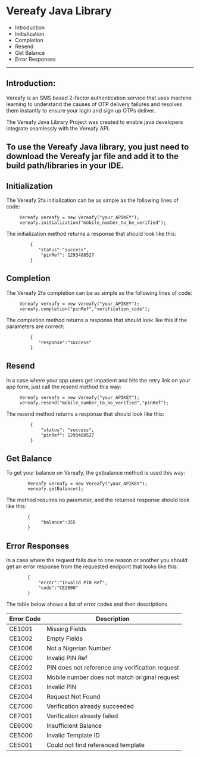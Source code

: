 # Vereafy Java Library

- Introduction
- Initialization
- Completion
- Resend
- Get Balance
- Error Responses
----------

## Introduction:

Vereafy is an SMS based 2-factor authentication service that uses machine learning to understand the causes of OTP delivery failures and resolves them instantly to ensure your login and sign up OTPs deliver.

The Vereafy Java Library Project was created to enable java developers integrate seamlessly with the Vereafy API.

To use the Vereafy Java library, you just need to download the Vereafy jar file and add it to the build path/libraries in your IDE. 
----------

## Initialization

 The Vereafy 2fa initialization can be as simple as the following lines of code:

         Vereafy vereafy = new Vereafy("your_APIKEY");
         vereafy.initialization("mobile_number_to_be_verified");

The initialization method returns a response that should look like this:

             {
                "status":"success",
                 "pinRef": 1293488527
             }

## Completion

 The Vereafy 2fa completion can be as simple as the following lines of code:

         Vereafy vereafy = new Vereafy("your_APIKEY");
         vereafy.completion("pinRef","verification_code");

The completion method returns a response that should look like this if the parameters are correct:

             {
                "response":"success"
             }

## Resend

In a case where your app users get impatient and hits the retry link on your app form, just call the resend method this way:
 
         Vereafy vereafy = new Vereafy("your_APIKEY");
         vereafy.resend("mobile_number_to_be_verified","pinRef");

The resend method returns a response that should look like this:

             {
                 "status": "success",
                 "pinRef": 1293488527
             }

## Get Balance

To get your balance on Vereafy, the getbalance method is used this way:
            
            Vereafy vereafy = new Vereafy("your_APIKEY");
            vereafy.getBalance();
The method requires no parameter, and the returned response should look like this:

            {
                 "balance":355
            }

## Error Responses

In a case where the request fails due to one reason or another you should get an error response from the requested endpoint that looks like this:

            {
                "error":"Invalid PIN Ref",
                "code":"CE2000"
            }
            
The table below shows a list of error codes and their descriptions

|  Error Code                   |   Description        |    
|-------------------------------|----------------------|
| CE1001  | Missing Fields            |
| CE1002  | Empty Fields               | 
| CE1006  | Not a Nigerian Number               | 
| CE2000  | Invalid PIN Ref| 
| CE2002  | PIN does not reference any verification request| 
| CE2003  | Mobile number does not match original request| 
| CE2001  | Invalid PIN| 
| CE2004  | Request Not Found               | 
| CE7000  | Verification already succeeded     | 
| CE7001  | Verification already failed      | 
| CE6000  | Insufficient Balance     | 
| CE5000  | Invalid Template ID             | 
| CE5001  | Could not find referenced template                | 
